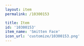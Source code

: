 ```yaml
---
layout: item
permalink: /10300153

title: Item
id: '10300153'
item_name: 'Smitten Face'
icon_url: 'customize/10300153.png'
---
```

